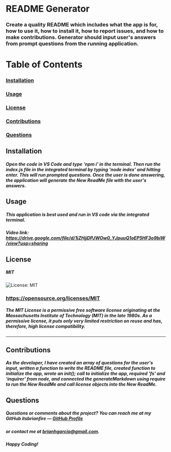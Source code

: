 # README Generator
  ### Create a quality README which includes what the app is for, how to use it, how to install it, how to report issues, and how to make contributions. Generator should input user's answers from prompt questions from the running application. 
  
  # Table of Contents  
  ### [Installation](#installation)
  ### [Usage](#usage) 
  ### [License](#license) 
  ### [Contributions](#contributions) 
  ### [Questions](#questions) 
  
  ## Installation
  ##### Open the code in VS Code and type 'npm i' in the terminal. Then run the index.js file in the integrated terminal by typing 'node index' and hitting enter. This will run prompted questions. Once the user is done answering, the application will generate the New ReadMe file with the user's answers.
  
  ## Usage
  ##### This application is best used and run in VS code via the integrated terminal.
  ##### Video link: https://drive.google.com/file/d/1jZHjjDPJWOw0_YJpuuQ1oEP5HF3o9biW/view?usp=sharing

  ## License
  ##### MIT

  ![License: MIT](https://img.shields.io/badge/License-MIT-yellow.svg)
  ### https://opensource.org/licenses/MIT
  #####  The MIT License is a permissive free software license originating at the Massachusetts Institute of Technology (MIT) in the late 1980s. As a permissive license, it puts only very limited restriction on reuse and has, therefore, high license compatibility.

  ---
  
  ## Contributions
  ##### As the developer, I have created an array of questions for the user's input, written a function to write the README file, created function to initialize the app, wrote an init(); call to initialize the app, required 'fs' and 'inquirer' from node, and connected the generateMarkdown using require to run the New ReadMe and call license objects into the New ReadMe. 
  
  ## Questions
  ##### Questions or comments about the project? You can reach me at my GitHub *itsbrianfire* — [GitHub Profile](https://www.github.com/itsbrianfire)
  ##### or contact me at brianhgarcia@gmail.com.

  ##### Happy Coding!
  
